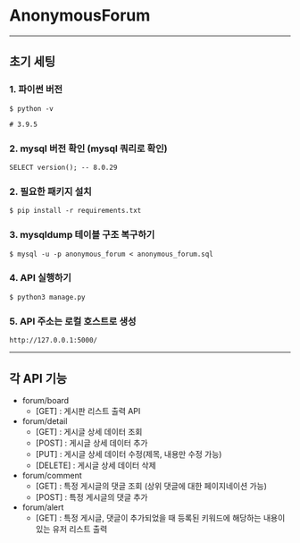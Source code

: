 # AnonymousForum

-----------
## 초기 세팅
### 1. 파이썬 버전
```
$ python -v 

# 3.9.5
```

### 2. mysql 버전 확인 (mysql 쿼리로 확인)
```
SELECT version(); -- 8.0.29
```

### 2. 필요한 패키지 설치
```
$ pip install -r requirements.txt
```

### 3. mysqldump 테이블 구조 복구하기
```
$ mysql -u -p anonymous_forum < anonymous_forum.sql
```

### 4. API 실행하기
```
$ python3 manage.py
```

### 5. API 주소는 로컬 호스트로 생성
```
http://127.0.0.1:5000/
```


-----------
## 각 API 기능
+ forum/board
    + [GET] : 게시판 리스트 출력 API
+ forum/detail
    + [GET] : 게시글 상세 데이터 조회
    + [POST] : 게시글 상세 데이터 추가
    + [PUT] : 게시글 상세 데이터 수정(제목, 내용만 수정 가능)
    + [DELETE] : 게시글 상세 데이터 삭제
+ forum/comment
    + [GET] : 특정 게시글의 댓글 조회 (상위 댓글에 대한 페이지네이션 가능)
    + [POST] : 특정 게시글의 댓글 추가
+ forum/alert
    + [GET] : 특정 게시글, 댓글이 추가되었을 때 등록된 키워드에 해당하는 내용이 있는 유저 리스트 출력
